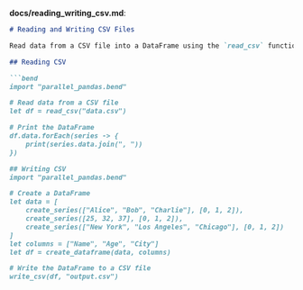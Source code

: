 
**docs/reading_writing_csv.md**:
```markdown
# Reading and Writing CSV Files

Read data from a CSV file into a DataFrame using the `read_csv` function.

## Reading CSV

```bend
import "parallel_pandas.bend"

# Read data from a CSV file
let df = read_csv("data.csv")

# Print the DataFrame
df.data.forEach(series -> {
    print(series.data.join(", "))
})

## Writing CSV
import "parallel_pandas.bend"

# Create a DataFrame
let data = [
    create_series(["Alice", "Bob", "Charlie"], [0, 1, 2]),
    create_series([25, 32, 37], [0, 1, 2]),
    create_series(["New York", "Los Angeles", "Chicago"], [0, 1, 2])
]
let columns = ["Name", "Age", "City"]
let df = create_dataframe(data, columns)

# Write the DataFrame to a CSV file
write_csv(df, "output.csv")
